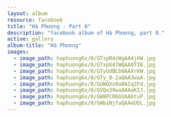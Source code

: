 ```yaml
---
layout: album
resource: facebook
title: "Hà Phương - Part 0"
description: "facebook album of Hà Phương, part 0."
active: gallery
album-title: "Hà Phương"
images:
  - image_path: haphuong6x/0/GTxpR4zWgAA4jKW.jpg
  - image_path: haphuong6x/0/GTxpU47WQAA0TIB.jpg
  - image_path: haphuong6x/0/GTyUdBLb0AAXrKW.jpg
  - image_path: haphuong6x/0/GTy_B-2aQAA3waA.jpg
  - image_path: haphuong6x/0/GUWQXo9a8AIqZFd.jpg
  - image_path: haphuong6x/0/GVQx39wa8AAaKIJ.jpg
  - image_path: haphuong6x/0/GW8PCRbbUAA6tuP.jpg
  - image_path: haphuong6x/0/GWbiNjfaQAAeUDL.jpg
---
```

